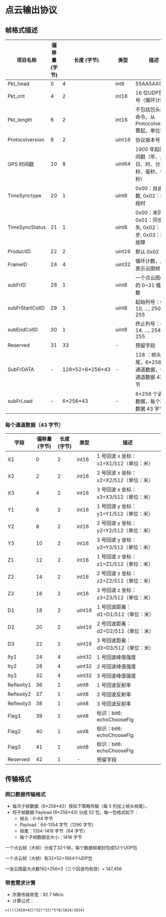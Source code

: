 # 点云输出协议

## 帧格式描述

| 项目名称            | 偏移量 (字节) | 长度 (字节)            | 类型     | 描述                                       |
|-----------------|----------|--------------------|--------|------------------------------------------|
| Pkt_head        | 0        | 4                  | int8   | 55AA5AA5                                 |
| Pkt_cnt         | 4        | 2                  | int16  | 16 位UDP包序号（循环计数）                         |
| Pkt_length      | 6        | 2                  | int16  | 不包括包头和包命令，从 Protocolversion 算起，单位字节      |
| Protocolversion | 8        | 2                  | uint16 | 协议版本号                                    |
| GPS 时间戳         | 10       | 8                  | uint64 | 1900 年起的时间戳（年、月、日、时、分、秒、毫秒、微秒）           |
| TimeSynctype    | 20       | 1                  | uint8  | 0x00：自由计数, 0x02：PTP 授时                   |
| TimeSyncStatus  | 21       | 1                  | uint8  | 0x00：未同步, 0x01：同步丢失, 0x02：已同步, 0x03：同步故障 |
| ProductID       | 22       | 2                  | uint16 | 默认 0x02                                  |
| FrameID         | 24       | 4                  | uint32 | 循环计数，用于表示云图帧                             |
| subFrID         | 28       | 1                  | uint8  | 一个点云图帧中的 0~31 循环计数                       |
| subFrStartColID | 29       | 1                  | uint8  | 起始列号：0, 5, 10, ..., 250, 255             |
| subEndColID     | 30       | 1                  | uint8  | 终止列号：4, 9, 14, ..., 254, 255             |
| Reserved        | 31       | 33                 | -      | 预留字段                                     |
| SubFrDATA       | -        | 128\*52+6\*256\*43 | -      | 128 ：帧头+帧尾，6*256 个通道数据，每个通道数据 43 字节      |
| subFrLoad       | -        | 6\*256\*43         | -      | 6*256 个通道数据，每个通道数据 43 字节                 |

### 每个通道数据（43 字节）

| 字段         | 偏移量 (字节) | 长度 (字节) | 类型     | 描述                         |
|------------|----------|---------|--------|----------------------------|
| X1         | 0        | 2       | int16  | 1 号回波 x 坐标：x1=X1/512（单位：米） |
| X2         | 2        | 2       | int16  | 2 号回波 x 坐标：x2=X2/512（单位：米） |
| X3         | 4        | 2       | int16  | 3 号回波 x 坐标：x3=X3/512（单位：米） |
| Y1         | 6        | 2       | int16  | 1 号回波 y 坐标：y1=Y1/512（单位：米） |
| Y2         | 8        | 2       | int16  | 2 号回波 y 坐标：y2=Y2/512（单位：米） |
| Y3         | 10       | 2       | int16  | 3 号回波 y 坐标：y3=Y3/512（单位：米） |
| Z1         | 12       | 2       | int16  | 1 号回波 z 坐标：z1=Z1/512（单位：米） |
| Z2         | 14       | 2       | int16  | 2 号回波 z 坐标：z2=Z2/512（单位：米） |
| Z3         | 16       | 2       | int16  | 3 号回波 z 坐标：z3=Z3/512（单位：米） |
| D1         | 18       | 2       | uint16 | 1 号回波距离：d1=D1/512（单位：米）    |
| D2         | 20       | 2       | uint16 | 2 号回波距离：d2=D2/512（单位：米）    |
| D3         | 22       | 2       | uint16 | 3 号回波距离：d3=D3/512（单位：米）    |
| Ity1       | 24       | 4       | uint32 | 1 号回波峰值强度                  |
| Ity2       | 28       | 4       | uint32 | 2 号回波峰值强度                  |
| Ity3       | 32       | 4       | uint32 | 3 号回波峰值强度                  |
| Reflexity1 | 36       | 1       | uint8  | 1 号回波反射率                   |
| Reflexity2 | 37       | 1       | uint8  | 2 号回波反射率                   |
| Reflexity3 | 38       | 1       | uint8  | 3 号回波反射率                   |
| Flag1      | 39       | 1       | uint8  | 标识：bit6: echoChooseFlg     |
| Flag2      | 40       | 1       | uint8  | 标识：bit6: echoChooseFlg     |
| Flag3      | 41       | 1       | uint8  | 标识：bit6: echoChooseFlg     |
| Reserved   | 42       | 1       | -      | 预留字段                       |

## 传输格式

### 网口数据传输格式

- 每次子帧数据（6\*256\*43）按如下策略传输（每 5 列加上帧头帧尾）。
- 将子帧数据 Payload (6\*256\*43) 分成 52 包，每一包格式如下：
    - 帧头：0-64 字节
    - Payload：64-1354 字节（1290 字节）
    - 帧尾：1354-1418 字节（64 字节）
    - 每个子帧数据总大小：1418 字节
  
一个点云帧（大帧）分成了32个帧，每个数据帧被封包成52个UDP包

一个点云帧（大帧）有32*52=1664个UDP包

一张云图最大点数192\*256\*3（三个回波均有效）= 147,456


### 带宽需求计算

- 所需传输带宽：92.7 Mb/s
- 计算公式：
```
=((((1418+42)*52)*32)*5*8/1024/1024)
```